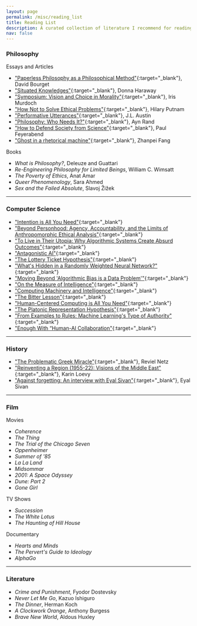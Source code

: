 ```yaml
---
layout: page
permalink: /misc/reading_list
title: Reading List
description: A curated collection of literature I recommend for reading / viewing.
nav: false
---
```



### Philosophy

Essays and Articles
- ["Paperless Philosophy as a Philosophical Method"](https://philpapers.org/archive/BOUPPA.pdf){:target="_blank"}, David Bourget
- ["Situated Knowledges"](https://www.jstor.org/stable/3178066){:target="_blank"}, Donna Haraway
- ["Symposium: Vision and Choice in Morality"](https://www.jstor.org/stable/4106662){:target="_blank"}, Iris Murdoch
- ["How Not to Solve Ethical Problems"](https://kuscholarworks.ku.edu/bitstream/handle/1808/12397/How%20Not%20to%20Solve%20Ethical%20Problems-1983.pdf){:target="_blank"}, Hilary Putnam
- ["Performative Utterances"](https://www.uvm.edu/~lderosse/courses/lang/Austin(1979).pdf){:target="_blank"}, J.L. Austin
- ["Philosophy: Who Needs It?"](https://www.stephenhicks.org/wp-content/uploads/2018/12/Philosophy-Who-Needs-It-text.pdf){:target="_blank"}, Ayn Rand
- ["How to Defend Society from Science"](https://anarcosurrealisti.noblogs.org/files/2010/10/Feyerabend-Paul-How-to-defend-society-against-science.pdf){:target="_blank"}, Paul Feyerabend
- ["Ghost in a rhetorical machine"](https://joinreboot.org/p/ghost-in-a-rhetorical-machine){:target="_blank"}, Zhanpei Fang

Books
- *What is Philosophy?*, Deleuze and Guattari
- *Re-Engineering Philosophy for Limited Beings*, William C. Wimsatt
- *The Poverty of Ethics*, Anat Amar
- *Queer Phenomenology*, Sara Ahmed
- *Sex and the Failed Absolute*, Slavoj Žižek

---

### Computer Science

- ["Intention is All You Need"](https://advait.org/files/sarkar_2024_intention.pdf){:target="_blank"}
- ["Beyond Personhood: Agency, Accountability, and the Limits of Anthropomorphic Ethical Analysis"](https://arxiv.org/pdf/2404.13861){:target="_blank"}
- ["To Live in Their Utopia: Why Algorithmic Systems Create Absurd Outcomes"](https://ali-alkhatib.com/papers/chi/utopia/utopia.pdf){:target="_blank"}
- ["Antagonistic AI"](https://arxiv.org/pdf/2402.07350.pdf){:target="_blank"}
- ["The Lottery Ticket Hypothesis"](https://arxiv.org/pdf/1803.03635.pdf){:target="_blank"}
- ["What's Hidden in a Randomly Weighted Neural Network?"](https://arxiv.org/pdf/1911.13299.pdf){:target="_blank"}
- ["Moving Beyond 'Algorithmic Bias is a Data Problem'"](https://www.cell.com/patterns/fulltext/S2666-3899(21)00061-1){:target="_blank"}
- ["On the Measure of Intelligence"](https://arxiv.org/abs/1911.01547){:target="_blank"}
- ["Computing Machinery and Intelligence"](https://academic.oup.com/mind/article/LIX/236/433/986238){:target="_blank"}
- ["The Bitter Lesson"](http://www.incompleteideas.net/IncIdeas/BitterLesson.html){:target="_blank"}
- ["Human-Centered Computing is All You Need"](https://arxiv.org/pdf/2405.03699){:target="_blank"}
- ["The Platonic Representation Hypothesis"](https://arxiv.org/pdf/2405.07987){:target="_blank"}
- ["From Examples to Rules: Machine Learning's Type of Authority"](https://journals.sagepub.com/doi/10.1177/20539517231188725){:target="_blank"}
- ["Enough With “Human-AI Collaboration"](https://arxiv.org/pdf/2306.01615){:target="_blank"}

---

### History
- ["The Problematic Greek Miracle"](https://muse.jhu.edu/article/791990/summary){:target="_blank"}, Reviel Netz
- ["Reinventing a Region (1955-22): Visions of the Middle East"](https://www.cambridge.org/core/journals/israel-law-review/article/reinventing-a-region-191522-visions-of-the-middle-east-in-legal-and-diplomatic-texts-leading-to-the-palestine-mandate/82D514EAEB3D893837FC79001AD7D807){:target="_blank"}, Karin Loevy
- ["Against forgetting: An interview with Eyal Sivan"](https://www.aljazeera.com/opinions/2012/11/12/against-forgetting-an-interview-with-eyal-sivan/){:target="_blank"}, Eyal Sivan

---

### Film

Movies
- *Coherence*
- *The Thing*
- *The Trial of the Chicago Seven*
- *Oppenheimer*
- *Summer of '85*
- *La La Land*
- *Midsommar*
- *2001: A Space Odyssey*
- *Dune: Part 2*
- *Gone Girl*

TV Shows
- *Succession*
- *The White Lotus*
- *The Haunting of Hill House*

Documentary
- *Hearts and Minds*
- *The Pervert's Guide to Ideology*
- *AlphaGo*

---

### Literature

- *Crime and Punishment*, Fyodor Dostevsky
- *Never Let Me Go*, Kazuo Ishiguro
- *The Dinner*, Herman Koch
- *A Clockwork Orange*, Anthony Burgess
- *Brave New World*, Aldous Huxley